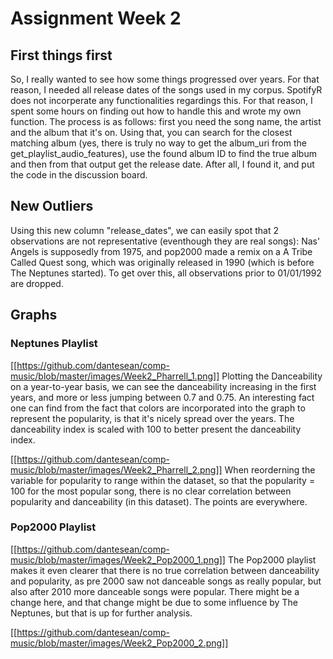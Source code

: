 # Assignment Week 2
## First things first
So, I really wanted to see how some things progressed over years. For that reason, I needed all release dates of the songs used in my corpus. SpotifyR does not incorperate any functionalities regardings this. For that reason, I spent some hours on finding out how to handle this and wrote my own function.
The process is as follows: first you need the song name, the artist and the album that it's on. Using that, you can search for the closest matching album (yes, there is truly no way to get the album_uri from the get_playlist_audio_features), use the found album ID to find the true album and then from that output get the release date. After all, I found it, and put the code in the discussion board.

## New Outliers
Using this new column "release_dates", we can easily spot that 2 observations are not representative (eventhough they are real songs): Nas' Angels is supposedly from 1975, and pop2000 made a remix on a A Tribe Called Quest song, which was originally released in 1990 (which is before The Neptunes started). To get over this, all observations prior to 01/01/1992 are dropped.

## Graphs
### Neptunes Playlist
[[https://github.com/dantesean/comp-music/blob/master/images/Week2_Pharrell_1.png]]
Plotting the Danceability on a year-to-year basis, we can see the danceability increasing in the first years, and more or less jumping between 0.7 and 0.75. An interesting fact one can find from the fact that colors are incorporated into the graph to represent the popularity, is that it's nicely spread over the years. The danceability index is scaled with 100 to better present the danceability index.

[[https://github.com/dantesean/comp-music/blob/master/images/Week2_Pharrell_2.png]]
When reorderning the variable for popularity to range within the dataset, so that the popularity = 100 for the most popular song, there is no clear correlation between popularity and danceability (in this dataset). The points are everywhere. 

### Pop2000 Playlist
[[https://github.com/dantesean/comp-music/blob/master/images/Week2_Pop2000_1.png]]
The Pop2000 playlist makes it even clearer that there is no true correlation between danceability and popularity, as pre 2000 saw not danceable songs as really popular, but also after 2010 more danceable songs were popular. There might be a change here, and that change might be due to some influence by The Neptunes, but that is up for further analysis. 

[[https://github.com/dantesean/comp-music/blob/master/images/Week2_Pop2000_2.png]]
